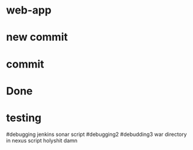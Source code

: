 # web-app
# new commit
# commit
# Done
# testing
#debugging jenkins sonar script
#debugging2
#debudding3 war directory in nexus script
holyshit damn
